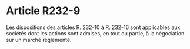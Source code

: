 # Article R232-9

Les dispositions des articles R. 232-10 à R. 232-16 sont applicables aux sociétés dont les actions sont admises, en tout ou partie, à la négociation sur un marché réglementé.
